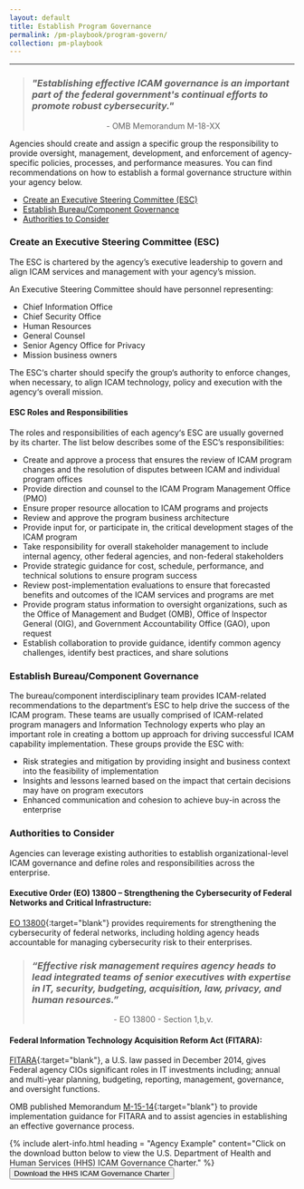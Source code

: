 ```yaml
---
layout: default
title: Establish Program Governance
permalink: /pm-playbook/program-govern/
collection: pm-playbook
---
```

---

<blockquote cite="https://policy.cio.gov/identity-draft/">
<h3><p><i> "Establishing effective ICAM governance is an important part of the federal government's continual efforts to promote robust cybersecurity."</i></p></h3>
<center> - OMB Memorandum M-18-XX </center>
</blockquote>

Agencies should create and assign a specific group the responsibility to provide oversight, management, development, and enforcement of agency-specific policies, processes, and performance measures. You can find recommendations on how to establish a formal governance structure within your agency below.

* [Create an Executive Steering Committee (ESC)](#create-an-executive-steering-committee-esc)
* [Establish Bureau/Component Governance](#establish-bureaucomponent-governance)
* [Authorities to Consider](#authorities-to-consider)

### Create an Executive Steering Committee (ESC)

The ESC is chartered by the agency’s executive leadership to govern and align ICAM services and management with your agency’s mission.

An Executive Steering Committee should have personnel representing:

* Chief Information Office
* Chief Security Office
*	Human Resources
*	General Counsel
*	Senior Agency Office for Privacy
*	Mission business owners

The ESC‘s charter should specify the group‘s authority to enforce changes, when necessary, to align ICAM technology, policy and execution with the agency‘s overall mission.

#### ESC Roles and Responsibilities

The roles and responsibilities of each agency‘s ESC are usually governed by its charter. The list below describes some of the ESC’s responsibilities:

* Create and approve a process that ensures the review of ICAM program changes and the resolution of disputes between ICAM and individual program offices
* Provide direction and counsel to the ICAM Program Management Office (PMO)
* Ensure proper resource allocation to ICAM programs and projects
* Review and approve the program business architecture
* Provide input for, or participate in, the critical development stages of the ICAM program
* Take responsibility for overall stakeholder management to include internal agency, other federal agencies, and non-federal stakeholders
* Provide strategic guidance for cost, schedule, performance, and technical solutions to ensure program success
* Review post-implementation evaluations to ensure that forecasted benefits and outcomes of the ICAM services and programs are met
* Provide program status information to oversight organizations, such as the Office of Management and Budget (OMB), Office of Inspector General (OIG), and Government Accountability Office (GAO), upon request
* Establish collaboration to provide guidance, identify common agency challenges, identify best practices, and share solutions

### Establish Bureau/Component Governance

The bureau/component interdisciplinary team provides ICAM-related recommendations to the department‘s ESC to help drive the success of the ICAM program. These teams are usually comprised of ICAM-related program managers and Information Technology experts who play an important role in creating a bottom up approach for driving successful ICAM capability implementation. These groups provide the ESC with:

* Risk strategies and mitigation by providing insight and business context into the feasibility of implementation
* Insights and lessons learned based on the impact that certain decisions may have on program executors
* Enhanced communication and cohesion to achieve buy-in across the enterprise

### Authorities to Consider

Agencies can leverage existing authorities to establish organizational-level ICAM governance and define roles and responsibilities across the enterprise.

#### Executive Order (EO) 13800 – Strengthening the Cybersecurity of Federal Networks and Critical Infrastructure:

[EO 13800](https://www.whitehouse.gov/presidential-actions/presidential-executive-order-strengthening-cybersecurity-federal-networks-critical-infrastructure/){:target="blank"} provides requirements for strengthening the cybersecurity of federal networks, including holding agency heads accountable for managing cybersecurity risk to their enterprises.

<blockquote cite="https://www.whitehouse.gov/presidential-actions/presidential-executive-order-strengthening-cybersecurity-federal-networks-critical-infrastructure/">
<h3><p><i> “Effective risk management requires agency heads to lead integrated teams of senior executives with expertise in IT, security, budgeting, acquisition, law, privacy, and human resources.” </i></p></h3>
<center> - EO 13800 - Section 1,b,v. </center>
</blockquote>

#### Federal Information Technology Acquisition Reform Act (FITARA):

[FITARA](https://www.congress.gov/113/plaws/publ291/PLAW-113publ291.pdf#page=148%5D){:target="blank"}, a U.S. law passed in December 2014, gives Federal agency CIOs significant roles in IT investments including; annual and multi-year planning, budgeting, reporting, management, governance, and oversight functions.

OMB published Memorandum  [M-15-14](https://www.whitehouse.gov/sites/whitehouse.gov/files/omb/memoranda/2015/m-15-14.pdf){:target="blank"} to provide implementation guidance for FITARA and to assist agencies in establishing an effective governance process.

{% include alert-info.html heading = "Agency Example" content="Click on the download button below to view the U.S. Department of Health and Human Services (HHS) ICAM Governance Charter." %}
<a href="/ficam-management/img/HHS-Governance-Charter.doc"> <button>Download the HHS ICAM Governance Charter</button> </a>
